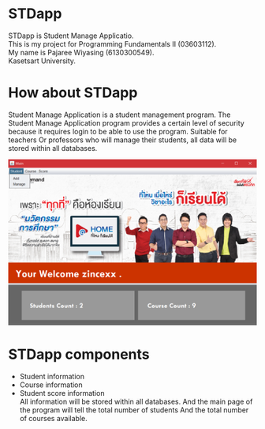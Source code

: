 # STDapp

STDapp is Student Manage Applicatio.  
This is my project for Programming Fundamentals II (03603112).  
My name is Pajaree Wiyasing (6130300549).  
Kasetsart University.  

# How about STDapp

Student Manage Application is a student management program. The Student Manage Application program provides a certain level of security because it requires login to be able to use the program. Suitable for teachers Or professors who will manage their students, all data will be stored within all databases.

![STDapp](https://raw.githubusercontent.com/Pajaree-W/STDApp/master/src/image/1.png)

# STDapp components

* Student information
* Course information
* Student score information  
All information will be stored within all databases. And the main page of the program will tell the total number of students And the total number of courses available.

